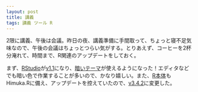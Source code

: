 ```yaml
---
layout: post
title: 講義
tags: 講義 ツール R
---
```


2限に講義、午後は会議。昨日の夜、講義準備に手間取って、ちょっと寝不足気味なので、午後の会議はちょっとつらい気がする。とりあえず、コーヒーを2杯分淹れて、時間まで、R関連のアップデートをしておく。

まず、[RStudio](https://www.rstudio.com/)が[v1.1](https://blog.rstudio.com/2017/10/09/rstudio-v1.1-released/)になり、[暗いテーマ](https://support.rstudio.com/hc/en-us/articles/115011846747-Using-RStudio-Themes#dark-theme)が使えるようになった！エディタなどでも暗い色で作業することが多いので、かなり嬉しい。また、[R本体](https://cran.ism.ac.jp/)もHimuka.Rに備え、アップデートを控えていたので、[v3.4.2](https://cran.ism.ac.jp/bin/windows/base/NEWS.R-3.4.2.html)に変更した。
